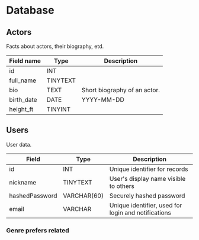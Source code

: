 # Database

## Actors 
Facts about actors, their biography, etd.

| Field name       | Type | Description                 |
|------------|-----------|------------------------------|
| id         | INT       |                              |
| full_name  | TINYTEXT  |                              |
| bio        | TEXT      | Short biography of an actor. |
| birth_date | DATE      | YYYY-MM-DD                   |
| height_ft  | TINYINT   |                              |

## Users
User data.

| Field         | Type          | Description                                          |
| ------------- | ------------- | ---------------------------------------------------- |
| id            | INT           | Unique identifier for records                        |
| nickname      | TINYTEXT      | User's display name visible to others                |
| hashedPassword  | VARCHAR(60)   | Securely hashed password                             |
| email         | VARCHAR       | Unique identifier, used for login and notifications |

### Genre prefers related 


